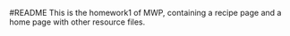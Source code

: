 #README
This is the homework1 of MWP, containing a recipe page and a home page with other resource files.
